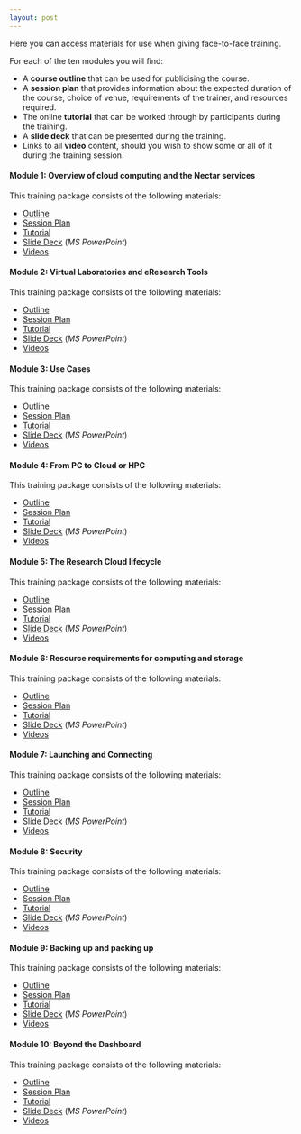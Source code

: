 ```yaml
---
layout: post
---
```


Here you can access materials for use when giving face-to-face training.

For each of the ten modules you will find:

* A **course outline** that can be used for publicising the course.
* A **session plan** that provides information about the expected duration of the course, choice of venue, requirements of the trainer, and resources required.
* The online **tutorial** that can be worked through by participants during the training.
* A **slide deck** that can be presented during the training.
* Links to all **video** content, should you wish to show some or all of it during the training session.

#### Module 1: Overview of cloud computing and the Nectar services

This training package consists of the following materials:

* [Outline](package01/outline.html)
* [Session Plan](package01/plan.html)
* [Tutorial](package01/sections/index.html)
* [Slide Deck](slides/Module_1.pptx) (_MS PowerPoint_)
* [Videos](package01/video.html)

#### Module 2: Virtual Laboratories and eResearch Tools

This training package consists of the following materials:

* [Outline](package02/outline.html)
* [Session Plan](package02/plan.html)
* [Tutorial](package02/sections/index.html)
* [Slide Deck](slides/Module_2.pptx) (_MS PowerPoint_)
* [Videos](package02/video.html)

#### Module 3: Use Cases

This training package consists of the following materials:

* [Outline](package03/outline.html)
* [Session Plan](package03/plan.html)
* [Tutorial](package03/sections/index.html)
* [Slide Deck](slides/Module_3.pptx) (_MS PowerPoint_)
* [Videos](package03/video.html)

#### Module 4: From PC to Cloud or HPC

This training package consists of the following materials:

* [Outline](package04/outline.html)
* [Session Plan](package04/plan.html)
* [Tutorial](package04/sections/index.html)
* [Slide Deck](slides/Module_4.pptx) (_MS PowerPoint_)
* [Videos](package04/video.html)

#### Module 5: The Research Cloud lifecycle

This training package consists of the following materials:

* [Outline](package05/outline.html)
* [Session Plan](package05/plan.html)
* [Tutorial](package05/sections/index.html)
* [Slide Deck](slides/Module_5.pptx) (_MS PowerPoint_)
* [Videos](package05/video.html)

#### Module 6: Resource requirements for computing and storage

This training package consists of the following materials:

* [Outline](package06/outline.html)
* [Session Plan](package06/plan.html)
* [Tutorial](package06/sections/index.html)
* [Slide Deck](slides/Module_6.pptx) (_MS PowerPoint_)
* [Videos](package06/video.html)


#### Module 7: Launching and Connecting

This training package consists of the following materials:

* [Outline](package07/outline.html)
* [Session Plan](package07/plan.html)
* [Tutorial](package07/sections/index.html)
* [Slide Deck](slides/Module_7.pptx) (_MS PowerPoint_)
* [Videos](package07/video.html)

#### Module 8: Security

This training package consists of the following materials:

* [Outline](package08/outline.html)
* [Session Plan](package08/plan.html)
* [Tutorial](package08/sections/index.html)
* [Slide Deck](slides/Module_8.pptx) (_MS PowerPoint_)
* [Videos](package08/video.html)

#### Module 9: Backing up and packing up

This training package consists of the following materials:

* [Outline](package09/outline.html)
* [Session Plan](package09/plan.html)
* [Tutorial](package09/sections/index.html)
* [Slide Deck](slides/Module_9.pptx) (_MS PowerPoint_)
* [Videos](package09/video.html)

#### Module 10: Beyond the Dashboard

This training package consists of the following materials:

* [Outline](package10/outline.html)
* [Session Plan](package10/plan.html)
* [Tutorial](package10/sections/index.html)
* [Slide Deck](slides/Module_10.pptx) (_MS PowerPoint_)
* [Videos](package10/video.html)
